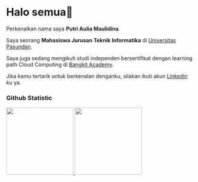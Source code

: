 # Halo semua👋

Perkenalkan nama saya **Putri Aulia Maulidina**.<br>

Saya seorang **Mahasiswa Jurusan Teknik Informatika** di [Universitas Pasundan](https://www.unpas.ac.id/).<br>

Saya juga sedang mengikuti studi independen bersertifikat dengan learning path Cloud Computing di [Bangkit Academy](https://grow.google/intl/id_id/bangkit/).<br>

Jika kamu tertarik untuk berkenalan denganku, silakan ikuti akun [Linkedin](https://www.linkedin.com/in/putri-aulia-maulidina/) ku ya.

### Github Statistic
<p align="left">
<a href="https://github.com/putriauliam">
  <img height="180em" src="https://github-readme-stats-eight-theta.vercel.app/api?username=penuliscode&show_icons=true&theme=algolia&include_all_commits=true&count_private=true"/>
  <img height="180em" src="https://github-readme-stats-eight-theta.vercel.app/api/top-langs/?username=penuliscode&layout=compact&layout=compact&theme=algolia"/>
</a>
</p>


